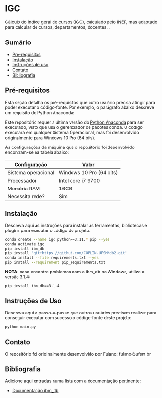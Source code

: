 # IGC

Cálculo do índice geral de cursos (IGC), calculado pelo INEP, mas adaptado para calcular de cursos, departamentos, 
docentes...

## Sumário

* [Pré-requisitos](#pré-requisitos)
* [Instalação](#instalação)
* [Instruções de uso](#instruções-de-uso)
* [Contato](#contato)
* [Bibliografia](#bibliografia)

## Pré-requisitos

Esta seção detalha os pré-requisitos que outro usuário precisa atingir para poder executar o código-fonte. Por exemplo,
o parágrafo abaixo descreve um requisito do Python Anaconda:

Este repositório requer a última versão do [Python Anaconda](https://www.anaconda.com/download) para ser executado, 
visto que usa o gerenciador de pacotes conda. O código executará em qualquer Sistema Operacional, mas foi desenvolvido
originalmente para Windows 10 Pro (64 bits).

As configurações da máquina que o repositório foi desenvolvido encontram-se na tabela abaixo:

| Configuração        | Valor                    |
|---------------------|--------------------------|
| Sistema operacional | Windows 10 Pro (64 bits) |
| Processador         | Intel core i7 9700       |
| Memória RAM         | 16GB                     |
| Necessita rede?     | Sim                      |


## Instalação

Descreva aqui as instruções para instalar as ferramentas, bibliotecas e plugins para executar o código do projeto:

```bash
conda create --name igc python==3.11.* pip --yes
conda activate igc
pip install ibm_db
pip install "git+https://github.com/COPLIN-UFSM/db2.git"
conda install --file requirements.txt --yes
pip install --requirement pip_requirements.txt
```

**NOTA:** caso encontre problemas com o ibm_db no Windows, utilize a versão 3.1.4:

```bash
pip install ibm_db==3.1.4
```

## Instruções de Uso

Descreva aqui o passo-a-passo que outros usuários precisam realizar para conseguir executar com sucesso o código-fonte
deste projeto:

```bash
python main.py
```

## Contato

O repositório foi originalmente desenvolvido por Fulano: [fulano@ufsm.br]()

## Bibliografia

Adicione aqui entradas numa lista com a documentação pertinente:

* [Documentação ibm_db](https://www.ibm.com/docs/en/db2/11.5?topic=framework-application-development-db)